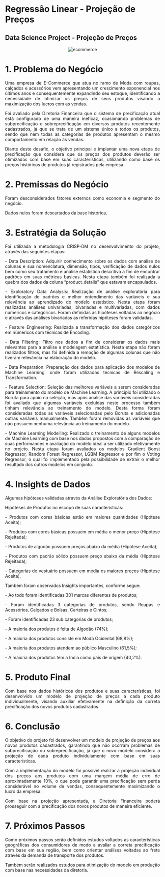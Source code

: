 # Regressão Linear - Projeção de Preços

## Data Science Project - Projeção de Preços

<div align='center'>

![ecommerce](https://github.com/caiomichelan/linear_regression-price_prediction/assets/104601836/eb31a5f9-d6b3-45df-9935-511049157e6c)

</div>

# 1. Problema do Negócio
<p align='justify'>Uma empresa de E-Commerce que atua no ramo de Moda com roupas, calçados e acessórios vem apresentando um crescimento exponencial nos últimos anos e consequentemente expandindo seu estoque, identificando a necessidade de otimizar os preços de seus produtos visando a maximização dos lucros com as vendas.</p>
<p align='justify'>Foi avaliado pela Diretoria Financeira que o sistema de precificação atual está configurado de uma maneira ineficaz, ocasionando problemas de subprecificação e sobreprecificação em diversos produtos recentemente cadastrados, já que se trata de um sistema único a todos os produtos, sendo que nem todas as categorias de produtos apresentam o mesmo comportamento em relação às vendas.</p>
<p align='justify'>Diante deste desafio, o objetivo principal é implantar uma nova etapa de precificação que considera que os preços dos produtos deverão ser otimizados com base em suas características, utilizando como base os preços históricos de produtos já registrados pela empresa.</p>

# 2. Premissas do Negócio
<p align='justify'>Foram desconsiderados fatores externos como economia e segmento do negócio.</p>
<p align='justify'>Dados nulos foram descartados da base histórica.</p>


# 3. Estratégia da Solução
<p align='justify'>Foi utilizada a metodologia CRISP-DM no desenvolvimento do projeto, através das seguintes etapas:</p>
<p align='justify'>- Data Description: Adquirir conhecimento sobre os dados com análise de colunas e sua nomenclatura, dimensão, tipos, verificação de dados nulos bem como seu tratamento e análise estatística descritiva a fim de encontrar padrões em suas métricas básicas. Nesta etapa também foi realizada a quebra dos dados da coluna “product_details” que estavam encapsulados.</p>
<p align='justify'>- Exploratory Data Analysis: Realização de análise exploratória para identificação de padrões e melhor entendimento das variáveis e sua relevância ao aprendizado do modelo estatístico. Nesta etapa foram realizadas análises univariadas, bivariadas e multivariadas, com dados númericos e categóricos. Foram definidas as hipóteses voltadas ao negócio e através das análises bivariadas as referidas hipóteses foram validadas.</p>
<p align='justify'>- Feature Engineering: Realizada a transformação dos dados categóricos em númericos com técnicas de Encoding.</p>
<p align='justify'>- Data Filtering: Filtro nos dados a fim de considerar os dados mais relevantes para a análise e modelagem estatística. Nesta etapa não foram realizados filtros, mas foi definida a remoção de algumas colunas que não tiveram relevância na elaboração do modelo.</p>
<p align='justify'>- Data Preparation: Preparação dos dados para aplicação dos modelos de Machine Learning, onde foram utilizadas técnicas de Rescaling e Transformation.</p>
<p align='justify'>- Feature Selection: Seleção das melhores variáveis a serem consideradas para treinamento do modelo de Machine Learning. A princípio foi utilizado o Boruta para apoio na seleção, mas após análise das variáveis consideradas foi avaliado que algumas variáveis excluídas neste processo também tinham relevância ao treinamento do modelo. Desta forma foram consideradas todas as variáveis selecionadas pelo Boruta e adicionadas outras variáveis manualmente. Também foram removidas as variáveis que não possuem nenhuma relevância ao treinamento do modelo.</p>
<p align='justify'>- Machine Learning Modelling: Realizado o treinamento de alguns modelos de Machine Learning com base nos dados propostos com a comparação de suas performances e avaliação do modelo ideal a ser utilizado efetivamente no projeto. Nesta etapa foram avaliados os modelos Gradient Boost Regressor, Random Forest Regressor, LGBM Regressor e por fim o Voting Regressor, o qual foi implementado pela possibilidade de extrair o melhor resultado dos outros modelos em conjunto.</p>


# 4. Insights de Dados
<p align='justify'>Algumas hipóteses validadas através da Análise Exploratória dos Dados:</p>
<p align='justify'>Hipóteses de Produtos no escopo de suas características:</p>
<p align='justify'>- Produtos com cores básicas estão em maiores quantidades (Hipótese Aceita);</p>
<p align='justify'>- Produtos com cores básicas possuem em média o menor preço (Hipótese Rejeitada);</p>
<p align='justify'>- Produtos de algodão possuem preços abaixo da média (Hipótese Aceita);</p>
<p align='justify'>- Produtos com padrão sólido possuem preço abaixo da média (Hipótese Rejeitada);</p>
<p align='justify'>- Categorias de vestuário possuem em média os maiores preços (Hipótese Aceita).</p>
<p align='justify'>Também foram observados Insights importantes, conforme segue:</p>
<p align='justify'>- Ao todo foram identificadas 301 marcas diferentes de produtos;</p>
<p align='justify'>- Foram identificadas 3 categorias de produtos, sendo Roupas e Acessórios, Calçados e Bolsas, Carteiras e Cintos;</p>
<p align='justify'>- Foram identificadas 23 sub categorias de produtos;</p>
<p align='justify'>- A maioria dos produtos é feita de Algodão (74%);</p>
<p align='justify'>- A maioria dos produtos consiste em Moda Ocidental (68,8%);</p>
<p align='justify'>- A maioria dos produtos atendem ao público Masculino (61,5%);</p>
<p align='justify'>- A maioria dos produtos tem a India como país de origem (40,2%).</p>

# 5. Produto Final
<p align='justify'>Com base nos dados históricos dos produtos e suas características, foi desenvolvido um modelo de projeção de preços a cada produto individualmente, visando auxiliar efetivamente na definição da correta precificação dos novos produtos cadastrados.</p>

# 6. Conclusão
<p align='justify'>O objetivo do projeto foi desenvolver um modelo de projeção de preços aos novos produtos cadastrados, garantindo que não ocorram problemas de subprecificação ou sobreprecificação, já que o novo modelo considera a projeção de cada produto individulamente com base em suas características.</p>
<p align='justify'>Com a implementação do modelo foi possível realizar a projeção individual dos preços aos produtos com uma margem média de erro de aproximadamente 10%, o que pode garantir uma precificação sem perda considerável no volume de vendas, consequentemente maximizando o lucro da empresa.</p>
<p align='justify'>Com base na projeção apresentada, a Diretoria Financeira poderá prosseguir com a precificação dos novos produtos de maneira eficiente.</p>

# 7. Próximos Passos
<p align='justify'>Como próximos passos serão definidos estudos voltados às características geográficas dos consumidores de modo a avaliar a correta precificação com base em sua região, bem como orientar análises voltadas ao frete através da demanda de transporte dos produtos.</p>
<p align='justify'>Também serão realizados estudos para otimização do modelo em produção com base nas necessidades da diretoria.</p>
